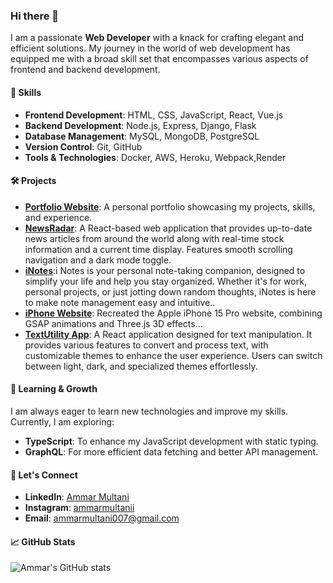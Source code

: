### Hi there 👋

I am a passionate **Web Developer** with a knack for crafting elegant and efficient solutions. My journey in the world of web development has equipped me with a broad skill set that encompasses various aspects of frontend and backend development.

#### 🚀 Skills
- **Frontend Development**: HTML, CSS, JavaScript, React, Vue.js
- **Backend Development**: Node.js, Express, Django, Flask
- **Database Management**: MySQL, MongoDB, PostgreSQL
- **Version Control**: Git, GitHub
- **Tools & Technologies**: Docker, AWS, Heroku, Webpack,Render

#### 🛠 Projects
- **[Portfolio Website](https://ammarmultani.vercel.app/)**: A personal portfolio showcasing my projects, skills, and experience.
- **[NewsRadar](https://ammars-newsradar.vercel.app)**: A React-based web application that provides up-to-date news articles from around the world along with real-time stock information and a current time display. Features smooth scrolling navigation and a dark mode toggle.
- **[iNotes](https://ammars-inotes.vercel.app/)**:i Notes is your personal note-taking companion, designed to simplify your life and help you stay organized. Whether it's for work, personal projects, or just jotting down random thoughts, iNotes is here to make note management easy and intuitive..
- **[iPhone Website](https://ammars-iphone.vercel.app/)**: Recreated the Apple iPhone 15 Pro website, combining GSAP animations and Three.js 3D effects...
- **[TextUtility App](https://ammars-textutils.vercel.app/)**: A React application designed for text manipulation. It provides various features to convert and process text, with customizable themes to enhance the user experience. Users can switch between light, dark, and specialized themes effortlessly.

#### 🌱 Learning & Growth
I am always eager to learn new technologies and improve my skills. Currently, I am exploring:
- **TypeScript**: To enhance my JavaScript development with static typing.
- **GraphQL**: For more efficient data fetching and better API management.

#### 💬 Let's Connect
- **LinkedIn**: [Ammar Multani](https://www.linkedin.com/in/ammar-multani/)
- **Instagram**: [ammarmultanii](https://www.instagram.com/ammarmultanii/)
- **Email**: [ammarmultani007@gmail.com](mailto:ammarmultani007@gmail.com])

#### 📈 GitHub Stats
![Ammar's GitHub stats](https://github-readme-stats.vercel.app/api?username=ammar027&show_icons=true&theme=radical)
